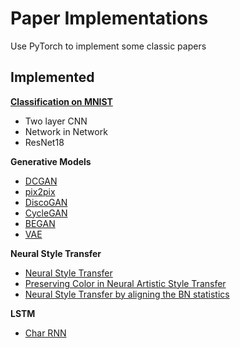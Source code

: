 # Paper Implementations
Use PyTorch to implement some classic papers

## Implemented

**[Classification on MNIST](https://github.com/sunshineatnoon/PyTorchExercise/tree/master/classification)**
- Two layer CNN
- Network in Network
- ResNet18

**Generative Models**
- [DCGAN](https://github.com/sunshineatnoon/PyTorchExercise/tree/master/dcgan)
- [pix2pix](https://github.com/sunshineatnoon/PyTorchExercise/tree/master/pix2pix)
- [DiscoGAN](https://github.com/sunshineatnoon/PyTorchExamples/tree/master/DiscoGAN)
- [CycleGAN](https://github.com/sunshineatnoon/Paper-Implementations/tree/master/cycleGAN)
- [BEGAN](https://github.com/sunshineatnoon/Paper-Implementations/tree/master/BEGAN)
- [VAE](https://github.com/sunshineatnoon/Paper-Implementations/tree/master/VAE)

**Neural Style Transfer**
- [Neural Style Transfer](https://github.com/sunshineatnoon/Paper-Implementations/tree/master/NeuralSytleTransfer#neural-style-transfer)
- [Preserving Color in Neural Artistic Style Transfer](https://github.com/sunshineatnoon/Paper-Implementations/tree/master/NeuralSytleTransfer#neural-style-transfer-with-color-preservation)
- [Neural Style Transfer by aligning the BN statistics](https://github.com/sunshineatnoon/Paper-Implementations/tree/master/NeuralSytleTransfer#neural-style-transfer-by-aligning-the-bn-statistics)

**LSTM**
- [Char RNN](https://github.com/sunshineatnoon/PyTorchExamples/tree/master/char-rnn)
